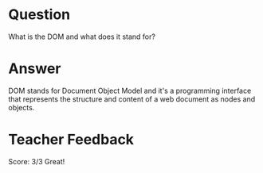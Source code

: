 # Question
What is the DOM and what does it stand for?

# Answer
DOM stands for Document Object Model and  it's a programming interface that represents the structure and content of a web document as nodes and objects.

# Teacher Feedback
Score: 3/3
Great!